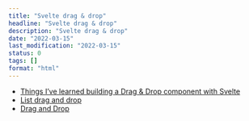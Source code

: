 ```yaml
---
title: "Svelte drag & drop"
headline: "Svelte drag & drop"
description: "Svelte drag & drop"
date: "2022-03-15"
last_modification: "2022-03-15"
status: 0
tags: []
format: "html"
---
```


<ul>
  <li>
    <a href="https://medium.com/codex/things-ive-learned-building-a-drag-drop-component-with-svelte-2ad9169f1aff">Things I’ve learned building a Drag &amp; Drop component with Svelte
</a>
  </li>
  
  <li>
    <a href="https://svelte.dev/repl/3bf15c868aa94743b5f1487369378cf3?version=3.21.0">List drag and drop</a>
  </li>
  
  <li>
    <a href="https://svelte.dev/repl/adf5a97b91164c239cc1e6d0c76c2abe?version=3.14.1">Drag and Drop</a>
  </li>
</ul>